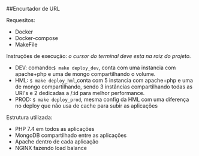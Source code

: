 ##Encurtador de URL

Requesitos:

- Docker
- Docker-compose
- MakeFile

Instruções de execução: _o cursor do terminal deve esta na raiz do projeto._

- DEV: comando:``$ make deploy_dev``, conta com uma instancia  com apache+php e uma de mongo compartilhando o volume.
- HML: ``$ make deploy_hml``,conta com 5 instancia com apache+php e uma de mongo compartilhando, sendo 3 instâncias compartilhando todas as URI's e 2 dedicadas a /:id para melhor performance.
- PROD: ``$ make deploy_prod``, mesma config da HML com uma diferença no deploy que não usa de cache para subir as aplicações

Estrutura utilizada:
 
 - PHP 7.4 em todos as aplicações
 - MongoDB  compartilhado entre as aplicações
 - Apache  dentro de cada aplicação
 - NGINX  fazendo load balance


